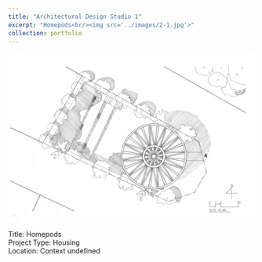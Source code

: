 ```yaml
---
title: "Architectural Design Studio 1"
excerpt: "Homepods<br/><img src='../images/2-1.jpg'>"
collection: portfolio
---
```


![Main Image](/images/2-1.jpg)

Title: Homepods  
Project Type: Housing  
Location: Context undefined